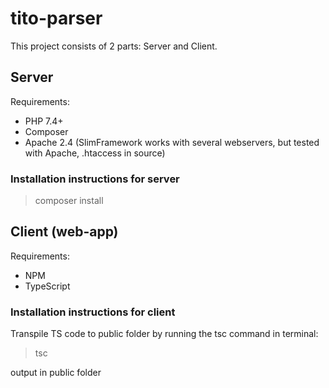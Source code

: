 # tito-parser


This project consists of 2 parts: Server and Client.

## Server

Requirements:

- PHP 7.4+
- Composer
- Apache 2.4 (SlimFramework works with several webservers, but tested with Apache, .htaccess in source)

### Installation instructions for server

> composer install

## Client (web-app)

Requirements:

- NPM
- TypeScript

### Installation instructions for client

Transpile TS code to public folder by running the tsc command in terminal:
> tsc

output in public folder




